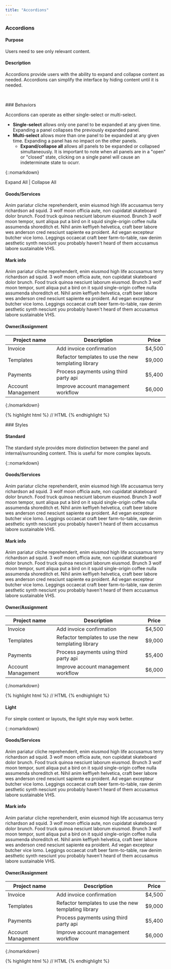 ```yaml
---
title: "Accordions"
---
```


<div class="pl-pattern">
<h3>Accordions</h3>

#### Purpose
Users need to see only relevant content.

#### Description
Accordions provide users with the ability to expand and collapse content as needed. Accordions can simplify the interface by hiding content until it is needed.

&nbsp;

</div>

<div class="pl-pattern">
### Behaviors

Accordions can operate as either single-select or multi-select.

- __Single-select__ allows only one panel to be expanded at any given time. Expanding a panel collapses the previously expanded panel.
- __Multi-select__ allows more than one panel to be expanded at any given time. Expanding a panel has no impact on the other panels.
  - __Expand/collapse all__ allows all panels to be expanded or collapsed simultaneously. It is important to note when all panels are in a "open" or "closed" state, clicking on a single panel will cause an indeterminate state to ocurr.

{::nomarkdown}
<div class="pl-preview">
    <div class="panel-toggler">
      <a id="expand-all">Expand All</a>&nbsp;|&nbsp;<a id="collapse-all">Collapse All</a>
    </div>
    <div class="panel-group" id="3accordion" role="tablist" aria-multiselectable="true">
      <div class="panel panel-default">
        <div class="panel-heading" role="tab" id="3headingOne" data-target="#3collapseOne" aria-expanded="true" data-toggle="collapse" aria-controls="3collapseOne">
          <h4 class="panel-title">
              <i class="icon icon-angle-right" ></i>Goods/Services
          </h4>
        </div>
        <div id="3collapseOne" class="panel-collapse collapse" role="tabpanel" aria-labelledby="3headingOne">
          <div class="panel-body">
            Anim pariatur cliche reprehenderit, enim eiusmod high life accusamus terry richardson ad squid. 3 wolf moon officia aute, non cupidatat skateboard dolor brunch. Food truck quinoa nesciunt laborum eiusmod. Brunch 3 wolf moon tempor, sunt aliqua put a bird on it squid single-origin coffee nulla assumenda shoreditch et. Nihil anim keffiyeh helvetica, craft beer labore wes anderson cred nesciunt sapiente ea proident. Ad vegan excepteur butcher vice lomo. Leggings occaecat craft beer farm-to-table, raw denim aesthetic synth nesciunt you probably haven't heard of them accusamus labore sustainable VHS.
          </div>
        </div>
      </div>
      <div class="panel panel-default">
        <div class="panel-heading" role="tab" id="3headingTwo" data-target="#3collapseTwo" aria-expanded="false" data-toggle="collapse" aria-controls="3collapseTwo">
          <h4 class="panel-title">
              <i class="icon icon-angle-right" ></i>Mark info
          </h4>
        </div>
        <div id="3collapseTwo" class="panel-collapse collapse" role="tabpanel" aria-labelledby="3headingTwo">
          <div class="panel-body">
            Anim pariatur cliche reprehenderit, enim eiusmod high life accusamus terry richardson ad squid. 3 wolf moon officia aute, non cupidatat skateboard dolor brunch. Food truck quinoa nesciunt laborum eiusmod. Brunch 3 wolf moon tempor, sunt aliqua put a bird on it squid single-origin coffee nulla assumenda shoreditch et. Nihil anim keffiyeh helvetica, craft beer labore wes anderson cred nesciunt sapiente ea proident. Ad vegan excepteur butcher vice lomo. Leggings occaecat craft beer farm-to-table, raw denim aesthetic synth nesciunt you probably haven't heard of them accusamus labore sustainable VHS.
          </div>
        </div>
      </div>
      <div class="panel panel-default">
        <div class="panel-heading" role="tab" id="3headingThree" data-target="#3collapseThree" aria-expanded="false" data-toggle="collapse" aria-controls="3collapseThree">
          <h4 class="panel-title">
              <i class="icon icon-angle-right" ></i>Owner/Assignment
          </h4>
        </div>
        <div id="3collapseThree" class="panel-collapse collapse" role="tabpanel" aria-labelledby="3headingThree">
          <table class="table table-striped">
            <thead>
                <tr>
                    <th>Project name</th>
                    <th>Description</th>
                    <th>Price</th>
                </tr>
            </thead>
            <tbody>
                <tr>
                    <td>Invoice</td>
                    <td><span >Add invoice confirmation</span></td>
                    <td><span >$4,500</span></td>
                </tr>
                <tr>
                    <td>Templates</td>
                    <td><span >Refactor templates to use the new templating library</span></td>
                    <td><span >$9,000</span></td>
                </tr>
                <tr>
                    <td>Payments</td>
                    <td><span >Process payments using third party api</span></td>
                    <td><span >$5,400</span></td>
                </tr>
                <tr>
                    <td>Account Management</td>
                    <td><span >Improve account management workflow</span></td>
                    <td><span >$6,000</span></td>
                </tr>
            </tbody>
          </table>
        </div>
      </div>
    </div>
</div>
{:/nomarkdown}

{% highlight html %}
// HTML
{% endhighlight %}

</div>
<script>
setTimeout(function(){
   var collapseOne = $('#3collapseOne');
   var collapseTwo = $('#3collapseTwo');
   var collapseThree = $('#3collapseThree');

   $('#collapse-all').click(function(){
      collapseOne.collapse('hide');
      collapseTwo.collapse('hide');
      collapseThree.collapse('hide');
   });

  $('#expand-all').click(function(){
      collapseOne.collapse('show');
      collapseTwo.collapse('show');
      collapseThree.collapse('show');
  });

}, 100);
  
</script>

<div class="pl-pattern">
### Styles

#### Standard 

The standard style provides more distinction between the panel and internal/surrounding content. This is useful for more complex layouts.

{::nomarkdown}
<div class="pl-preview">
    <div class="panel-group" id="accordion" role="tablist" aria-multiselectable="true">
      <div class="panel panel-default">
        <div class="panel-heading" role="tab" id="headingOne" data-parent="#accordion" data-target="#collapseOne" aria-expanded="true" data-toggle="collapse" aria-controls="collapseOne">
          <h4 class="panel-title">
              <i class="icon icon-angle-right" ></i>Goods/Services
          </h4>
        </div>
        <div id="collapseOne" class="panel-collapse collapse in" role="tabpanel" aria-labelledby="headingOne">
          <div class="panel-body">
            Anim pariatur cliche reprehenderit, enim eiusmod high life accusamus terry richardson ad squid. 3 wolf moon officia aute, non cupidatat skateboard dolor brunch. Food truck quinoa nesciunt laborum eiusmod. Brunch 3 wolf moon tempor, sunt aliqua put a bird on it squid single-origin coffee nulla assumenda shoreditch et. Nihil anim keffiyeh helvetica, craft beer labore wes anderson cred nesciunt sapiente ea proident. Ad vegan excepteur butcher vice lomo. Leggings occaecat craft beer farm-to-table, raw denim aesthetic synth nesciunt you probably haven't heard of them accusamus labore sustainable VHS.
          </div>
        </div>
      </div>
      <div class="panel panel-default">
        <div class="panel-heading" role="tab" id="headingTwo" data-parent="#accordion" data-target="#collapseTwo" aria-expanded="false" data-toggle="collapse" aria-controls="collapseTwo">
          <h4 class="panel-title">
              <i class="icon icon-angle-right" ></i>Mark info
          </h4>
        </div>
        <div id="collapseTwo" class="panel-collapse collapse" role="tabpanel" aria-labelledby="headingTwo">
          <div class="panel-body">
            Anim pariatur cliche reprehenderit, enim eiusmod high life accusamus terry richardson ad squid. 3 wolf moon officia aute, non cupidatat skateboard dolor brunch. Food truck quinoa nesciunt laborum eiusmod. Brunch 3 wolf moon tempor, sunt aliqua put a bird on it squid single-origin coffee nulla assumenda shoreditch et. Nihil anim keffiyeh helvetica, craft beer labore wes anderson cred nesciunt sapiente ea proident. Ad vegan excepteur butcher vice lomo. Leggings occaecat craft beer farm-to-table, raw denim aesthetic synth nesciunt you probably haven't heard of them accusamus labore sustainable VHS.
          </div>
        </div>
      </div>
      <div class="panel panel-default">
        <div class="panel-heading" role="tab" id="headingThree" data-parent="#accordion" data-target="#collapseThree" aria-expanded="false" data-toggle="collapse" aria-controls="collapseThree">
          <h4 class="panel-title">
              <i class="icon icon-angle-right" ></i>Owner/Assignment
          </h4>
        </div>
        <div id="collapseThree" class="panel-collapse collapse" role="tabpanel" aria-labelledby="headingThree">
          <table class="table table-striped">
            <thead>
                <tr>
                    <th>Project name</th>
                    <th>Description</th>
                    <th>Price</th>
                </tr>
            </thead>
            <tbody>
                <tr>
                    <td>Invoice</td>
                    <td><span >Add invoice confirmation</span></td>
                    <td><span >$4,500</span></td>
                </tr>
                <tr>
                    <td>Templates</td>
                    <td><span >Refactor templates to use the new templating library</span></td>
                    <td><span >$9,000</span></td>
                </tr>
                <tr>
                    <td>Payments</td>
                    <td><span >Process payments using third party api</span></td>
                    <td><span >$5,400</span></td>
                </tr>
                <tr>
                    <td>Account Management</td>
                    <td><span >Improve account management workflow</span></td>
                    <td><span >$6,000</span></td>
                </tr>
            </tbody>
          </table>
        </div>
      </div>
    </div>
</div>
{:/nomarkdown}

{% highlight html %}
// HTML
{% endhighlight %}

#### Light 

For simple content or layouts, the light style may work better.

{::nomarkdown}
<div class="pl-preview">
    <div class="panel-group" id="2accordion" role="tablist" aria-multiselectable="true">
      <div class="panel">
        <div class="panel-heading" role="tab" id="2headingOne" data-parent="#2accordion" data-target="#2collapseOne" aria-expanded="true" data-toggle="collapse" aria-controls="2collapseOne">
          <h4 class="panel-title">
              <i class="icon icon-angle-right" ></i>Goods/Services
          </h4>
        </div>
        <div id="2collapseOne" class="panel-collapse collapse in" role="tabpanel" aria-labelledby="2headingOne">
          <div class="panel-body">
            Anim pariatur cliche reprehenderit, enim eiusmod high life accusamus terry richardson ad squid. 3 wolf moon officia aute, non cupidatat skateboard dolor brunch. Food truck quinoa nesciunt laborum eiusmod. Brunch 3 wolf moon tempor, sunt aliqua put a bird on it squid single-origin coffee nulla assumenda shoreditch et. Nihil anim keffiyeh helvetica, craft beer labore wes anderson cred nesciunt sapiente ea proident. Ad vegan excepteur butcher vice lomo. Leggings occaecat craft beer farm-to-table, raw denim aesthetic synth nesciunt you probably haven't heard of them accusamus labore sustainable VHS.
          </div>
        </div>
      </div>
      <div class="panel">
        <div class="panel-heading" role="tab" id="2headingTwo" data-parent="#2accordion" data-target="#2collapseTwo" aria-expanded="false" data-toggle="collapse" aria-controls="2collapseTwo">
          <h4 class="panel-title">
              <i class="icon icon-angle-right" ></i>Mark info
          </h4>
        </div>
        <div id="2collapseTwo" class="panel-collapse collapse" role="tabpanel" aria-labelledby="2headingTwo">
          <div class="panel-body">
            Anim pariatur cliche reprehenderit, enim eiusmod high life accusamus terry richardson ad squid. 3 wolf moon officia aute, non cupidatat skateboard dolor brunch. Food truck quinoa nesciunt laborum eiusmod. Brunch 3 wolf moon tempor, sunt aliqua put a bird on it squid single-origin coffee nulla assumenda shoreditch et. Nihil anim keffiyeh helvetica, craft beer labore wes anderson cred nesciunt sapiente ea proident. Ad vegan excepteur butcher vice lomo. Leggings occaecat craft beer farm-to-table, raw denim aesthetic synth nesciunt you probably haven't heard of them accusamus labore sustainable VHS.
          </div>
        </div>
      </div>
      <div class="panel">
        <div class="panel-heading" role="tab" id="2headingThree" data-parent="#2accordion" data-target="#2collapseThree" aria-expanded="false" data-toggle="collapse" aria-controls="2collapseThree">
          <h4 class="panel-title">
              <i class="icon icon-angle-right" ></i>Owner/Assignment
          </h4>
        </div>
        <div id="2collapseThree" class="panel-collapse collapse" role="tabpanel" aria-labelledby="2headingThree">
          <table class="table table-striped">
            <thead>
                <tr>
                    <th>Project name</th>
                    <th>Description</th>
                    <th>Price</th>
                </tr>
            </thead>
            <tbody>
                <tr>
                    <td>Invoice</td>
                    <td><span >Add invoice confirmation</span></td>
                    <td><span >$4,500</span></td>
                </tr>
                <tr>
                    <td>Templates</td>
                    <td><span >Refactor templates to use the new templating library</span></td>
                    <td><span >$9,000</span></td>
                </tr>
                <tr>
                    <td>Payments</td>
                    <td><span >Process payments using third party api</span></td>
                    <td><span >$5,400</span></td>
                </tr>
                <tr>
                    <td>Account Management</td>
                    <td><span >Improve account management workflow</span></td>
                    <td><span >$6,000</span></td>
                </tr>
            </tbody>
          </table>
        </div>
      </div>
    </div>
</div>
{:/nomarkdown}

{% highlight html %}
// HTML
{% endhighlight %}

</div>
